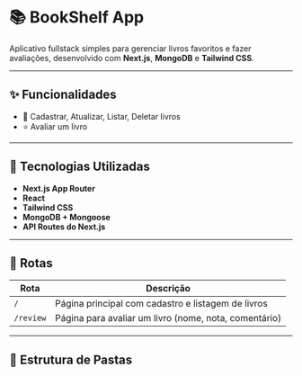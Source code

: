 # 📚 BookShelf App

Aplicativo fullstack simples para gerenciar livros favoritos e fazer avaliações, desenvolvido com **Next.js**, **MongoDB** e **Tailwind CSS**.

---

## ✨ Funcionalidades

- 📖 Cadastrar, Atualizar, Listar, Deletar livros 
- ⭐ Avaliar um livro 

---

## 🚀 Tecnologias Utilizadas

- **Next.js App Router**
- **React**
- **Tailwind CSS**
- **MongoDB + Mongoose**
- **API Routes do Next.js**

---

## 🧭 Rotas

| Rota         | Descrição                        |
|--------------|----------------------------------|
| `/`          | Página principal com cadastro e listagem de livros |
| `/review`    | Página para avaliar um livro (nome, nota, comentário) |

---

## 📂 Estrutura de Pastas

